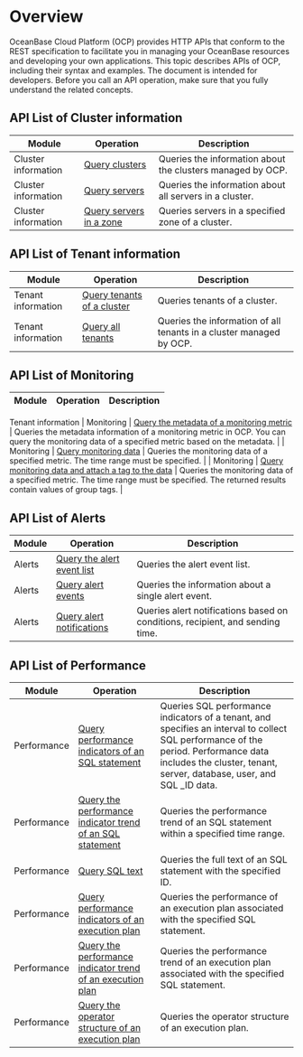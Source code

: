 # Overview

OceanBase Cloud Platform (OCP) provides HTTP APIs that conform to the REST specification to facilitate you in managing your OceanBase resources and developing your own applications. This topic describes APIs of OCP, including their syntax and examples. The document is intended for developers. Before you call an API operation, make sure that you fully understand the related concepts.

## API List of Cluster information

|            Module            |                                                 Operation                                                 |                                                                                                 Description                                                                                                  |
|------------------------------|-----------------------------------------------------------------------------------------------------------|--------------------------------------------------------------------------------------------------------------------------------------------------------------------------------------------------------------|
| Cluster information          | [Query clusters](500.1.cluster-information/100.query-clusters.md)                                             | Queries the information about the clusters managed by OCP.                                                                                                                                                   |
| Cluster information          | [Query servers](500.1.cluster-information/2400.query-servers.md)                                              | Queries the information about all servers in a cluster.                                                                                                                                                      |
| Cluster information          | [Query servers in a zone](500.1.cluster-information/2500.query-servers-in-a-zone.md)                                    | Queries servers in a specified zone of a cluster.                                                                                                                                                            |

## API List of Tenant information

|            Module            |                                                 Operation                                                 |                                                                                                 Description                                                                                                  |
|------------------------------|-----------------------------------------------------------------------------------------------------------|--------------------------------------------------------------------------------------------------------------------------------------------------------------------------------------------------------------|
| Tenant information           | [Query tenants of a cluster](500.tenant-information/100.query-tenants-of-a-cluster.md)                                 | Queries tenants of a cluster.                                                                                                                                                                                |
| Tenant information           | [Query all tenants](500.tenant-information/200.query-all-tenants.md)                                          | Queries the information of all tenants in a cluster managed by OCP.                                                                                                                                          |

## API List of Monitoring

|            Module            |                                                 Operation                                                 |                                                                                                 Description                                                                                                  |
|------------------------------|-----------------------------------------------------------------------------------------------------------|--------------------------------------------------------------------------------------------------------------------------------------------------------------------------------------------------------------|
Tenant information
|  Monitoring  | [Query the metadata of a monitoring metric](900.monitoring/100.query-the-metadata-of-a-monitoring-metric.md)                  | Queries the metadata information of a monitoring metric in OCP. You can query the monitoring data of a specified metric based on the metadata.                                                               |
|  Monitoring  | [Query monitoring data](900.monitoring/200.query-monitoring-data.md)                                      | Queries the monitoring data of a specified metric. The time range must be specified.                                                                                                                         |
|  Monitoring  | [Query monitoring data and attach a tag to the data](900.monitoring/300.query-monitoring-data-and-attach-a-tag-to-the-data.md)         | Queries the monitoring data of a specified metric. The time range must be specified. The returned results contain values of group tags.                                                                      |

## API List of Alerts

|            Module            |                                                 Operation                                                 |                                                                                                 Description                                                                                                  |
|------------------------------|-----------------------------------------------------------------------------------------------------------|--------------------------------------------------------------------------------------------------------------------------------------------------------------------------------------------------------------|
| Alerts                       | [Query the alert event list](1000.alert/200.alert-events/100.query-the-alert-event-list.md)                                 | Queries the alert event list.                                                                                                                                                                                |
| Alerts                       | [Query alert events](1000.alert/200.alert-events/200.query-alert-events.md)                                         | Queries the information about a single alert event.                                                                                                                                                          |
| Alerts                       | [Query alert notifications](1000.alert/300.alert-notification/100.query-alert-notifications.md)                                  | Queries alert notifications based on conditions, recipient, and sending time.                                                                                                                                |

## API List of Performance

|            Module            |                                                 Operation                                                 |                                                                                                 Description                                                                                                  |
|------------------------------|-----------------------------------------------------------------------------------------------------------|--------------------------------------------------------------------------------------------------------------------------------------------------------------------------------------------------------------|
|  Performance | [Query performance indicators of an SQL statement](1500.sql-performance/100.query-performance-indicators-of-an-sqL-statement.md)           | Queries SQL performance indicators of a tenant, and specifies an interval to collect SQL performance of the period. Performance data includes the cluster, tenant, server, database, user, and SQL _ID data. |
|  Performance | [Query the performance indicator trend of an SQL statement](1500.sql-performance/200.query-the-performance-indicator-trend-of-an-sqL-state.md)  | Queries the performance trend of an SQL statement within a specified time range.                                                                                                                             |
|  Performance | [Query SQL text](1500.sql-performance/300.query-sql-text.md)                                             | Queries the full text of an SQL statement with the specified ID.                                                                                                                                             |
|  Performance | [Query performance indicators of an execution plan](1500.sql-performance/400.query-performance-indicators-of-an-execution-plan.md)          | Queries the performance of an execution plan associated with the specified SQL statement.                                                                                                                    |
|  Performance | [Query the performance indicator trend of an execution plan](1500.sql-performance/500.query-the-performance-indicator-trend-of-an-execution-plan.md) | Queries the performance trend of an execution plan associated with the specified SQL statement.                                                                                                              |
|  Performance | [Query the operator structure of an execution plan](1500.sql-performance/600.query-the-operator-structure-of-an-execution-plan.md)          | Queries the operator structure of an execution plan.                                                                                                                                                         |
